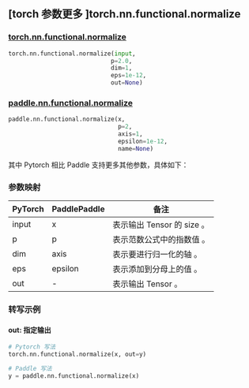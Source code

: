 ## [torch 参数更多 ]torch.nn.functional.normalize

### [torch.nn.functional.normalize](https://pytorch.org/docs/stable/generated/torch.nn.functional.normalize.html?highlight=normalize#torch.nn.functional.normalize)

```python
torch.nn.functional.normalize(input,
                             p=2.0,
                             dim=1,
                             eps=1e-12,
                             out=None)
```

### [paddle.nn.functional.normalize](https://www.paddlepaddle.org.cn/documentation/docs/zh/develop/api/paddle/nn/functional/normalize_cn.html)

```python
paddle.nn.functional.normalize(x,
                               p=2,
                               axis=1,
                               epsilon=1e-12,
                               name=None)
```

其中 Pytorch 相⽐ Paddle ⽀持更多其他参数，具体如下：
### 参数映射
| PyTorch       | PaddlePaddle | 备注                                                   |
| ------------- | ------------ | ------------------------------------------------------ |
| input          | x         | 表示输出 Tensor 的 size 。                                     |
| p          | p         | 表示范数公式中的指数值 。                                     |
| dim          | axis         | 表示要进行归一化的轴 。                                     |
| eps          | epsilon         | 表示添加到分母上的值 。                                     |
| out           | -            | 表示输出 Tensor 。               |

### 转写示例
####  out: 指定输出
```python
# Pytorch 写法
torch.nn.functional.normalize(x, out=y)

# Paddle 写法
y = paddle.nn.functional.normalize(x)
```
